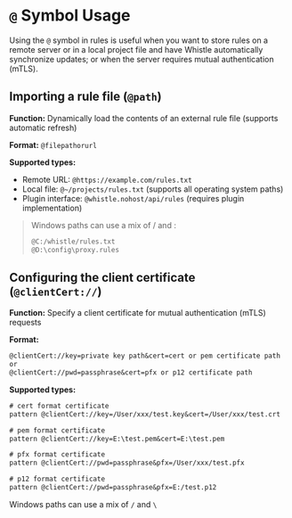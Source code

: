 # `@` Symbol Usage

Using the `@` symbol in rules is useful when you want to store rules on a remote server or in a local project file and have Whistle automatically synchronize updates; or when the server requires mutual authentication (mTLS).

## Importing a rule file (`@path`)
**Function:** Dynamically load the contents of an external rule file (supports automatic refresh)

**Format:** `@filepathorurl`

**Supported types:**
- Remote URL: `@https://example.com/rules.txt`
- Local file: `@~/projects/rules.txt` (supports all operating system paths)
- Plugin interface: `@whistle.nohost/api/rules` (requires plugin implementation)
> Windows paths can use a mix of / and \:
> ``` txt
> @C:/whistle/rules.txt
> @D:\config\proxy.rules
> ```

## Configuring the client certificate (`@clientCert://`)
**Function:** Specify a client certificate for mutual authentication (mTLS) requests

**Format:**
``` txt
@clientCert://key=private key path&cert=cert or pem certificate path
or
@clientCert://pwd=passphrase&cert=pfx or p12 certificate path
```

**Supported types:**
``` txt
# cert format certificate
pattern @clientCert://key=/User/xxx/test.key&cert=/User/xxx/test.crt

# pem format certificate
pattern @clientCert://key=E:\test.pem&cert=E:\test.pem

# pfx format certificate
pattern @clientCert://pwd=passphrase&pfx=/User/xxx/test.pfx

# p12 format certificate
pattern @clientCert://pwd=passphrase&pfx=E:/test.p12
```
Windows paths can use a mix of `/` and `\`
